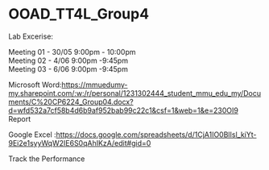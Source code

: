# OOAD_TT4L_Group4
Lab Excerise:

Meeting 01 - 30/05
9:00pm - 10:00pm 
<br>
Meeting 02 - 4/06
9:00pm -9:45pm
<br>
Meeting 03 - 6/06
9:00pm -9:45pm


Microsoft Word:https://mmuedumy-my.sharepoint.com/:w:/r/personal/1231302444_student_mmu_edu_my/Documents/C%20CP6224_Group04.docx?d=wfd532a7cf58b4d6b9af952bab99c22c1&csf=1&web=1&e=230OI9
<br>Report<br> 

Google Excel :https://docs.google.com/spreadsheets/d/1CjA1IO0BlIsl_kiYt-9Ei2e1syyWqW2IE6S0qAhIKzA/edit#gid=0

Track the Performance 

